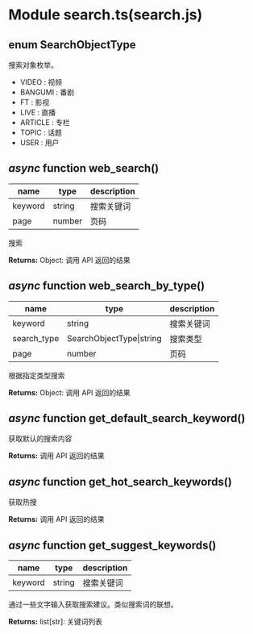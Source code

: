# Module search.ts(search.js)

## enum SearchObjectType

搜索对象枚举。

+ VIDEO : 视频
+ BANGUMI : 番剧
+ FT : 影视
+ LIVE : 直播
+ ARTICLE : 专栏
+ TOPIC : 话题
+ USER : 用户

## _async_ function web_search()

| name | type | description |
| - | - | - |
| keyword | string | 搜索关键词 |
| page | number | 页码 |

搜索

**Returns:** Object: 调用 API 返回的结果

## _async_ function web_search_by_type()

| name | type | description |
| - | - | - |
| keyword | string | 搜索关键词 |
| search_type | SearchObjectType\|string | 搜索类型 |
| page | number | 页码 |

根据指定类型搜索

**Returns:** Object: 调用 API 返回的结果

## _async_ function get_default_search_keyword()

获取默认的搜索内容

**Returns:** 调用 API 返回的结果

## _async_ function get_hot_search_keywords()

获取热搜

**Returns:** 调用 API 返回的结果

## _async_ function get_suggest_keywords()

| name | type | description |
| - | - | - |
| keyword | string | 搜索关键词 |

通过一些文字输入获取搜索建议。类似搜索词的联想。

**Returns:** list[str]: 关键词列表
